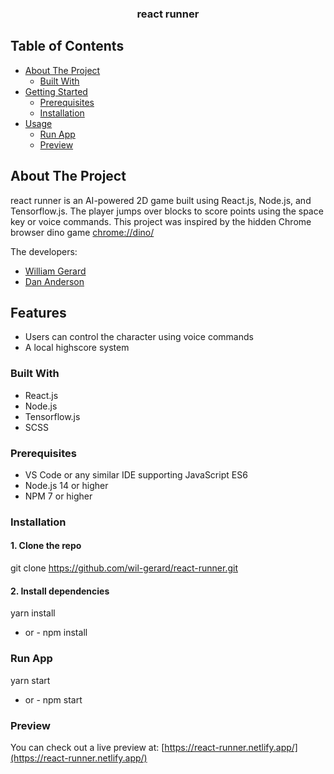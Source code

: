 <p align="center">
  <h3 align="center">react runner</h3>
</p>

## Table of Contents

- [About The Project](#about-the-project)
  - [Built With](#built-with)
- [Getting Started](#getting-started)
  - [Prerequisites](#prerequisites)
  - [Installation](#installation)
- [Usage](#usage)
  - [Run App](#run-app)
  - [Preview](#preview)

## About The Project

react runner is an AI-powered 2D game built using React.js, Node.js, and Tensorflow.js. The player jumps over blocks to score points using the space key or voice commands. This project was inspired by the hidden Chrome browser dino game [chrome://dino/](chrome://dino/)

The developers:
* [William Gerard](https://github.com/wil-gerard)
* [Dan Anderson](https://github.com/DanCAnderson)

## Features

- Users can control the character using voice commands
- A local highscore system

### Built With

- React.js
- Node.js
- Tensorflow.js
- SCSS

### Prerequisites

- VS Code or any similar IDE supporting JavaScript ES6
- Node.js 14 or higher
- NPM 7 or higher

### Installation

#### 1. Clone the repo

git clone https://github.com/wil-gerard/react-runner.git

#### 2. Install dependencies

yarn install
- or -
npm install

### Run App

yarn start
- or -
npm start

### Preview

You can check out a live preview at: [https://react-runner.netlify.app/](https://react-runner.netlify.app/)

